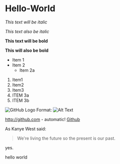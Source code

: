# Hello-World


*This text will be italic*


_This text also be italic_

**This text will be bold**

__This will also be bold__


* Item 1
* Item 2
  * Item 2a

1. Item1
1. Item2
1. Item3
  1. ITEM 3a
  1. ITEM 3b

![GitHub Logo](/images/logo.png)
Format: ![Alt Text](url)

http://github.com - automatic!
[Github](http://github.com)


As Kanye West said:

> We're living the future so
> the present is our past.


yes.

hello world
